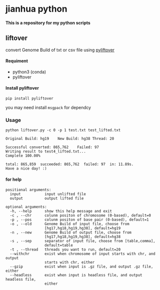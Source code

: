 # jianhua python
#### This is a repository for my python scripts
## liftover
convert Genome Build of txt or csv file using [pyliftover](https://pypi.org/project/pyliftover/)
#### Requiment
- python3 (conda)
- pyliftover
#### Install pyliftover
```
pip install pyliftover
```
you may need install `msgpack` for dependcy
### Usage
```
python liftover.py -c 0 -p 1 test.txt test_lifted.txt
```
```
Original Build: hg19	New Build: hg38	Thread: 20

Successful converted: 865,762    Failed: 97
Writing result to test4_lifted.txt...
Complete 100.00%

total: 865,859	succeeded: 865,762	failed: 97	in: 11.89s.
Have a nice day! :)
```
#### for help
```
positional arguments:
  input           input unlifted file
  output          output lifted file

optional arguments:
  -h, --help      show this help message and exit
  -c , --chr      colunm positon of chromosome (0-based), default=0
  -p , --pos      colunm positon of base pair (0-based), default=1
  -o , --old      Genome Build of input file, choose from
                  [hg17,hg18,hg19,hg38], default=hg19
  -n , --new      Genome Build of output file, choose from
                  [hg17,hg18,hg19,hg38], default=hg38
  -s , --sep      separator of input file, choose from [table,comma],
                  default=table
  -t , --thread   threads you want to run, default=20
  --withchr       exist when chromosome of input starts with chr, and output
                  starts with chr, either
  --gzip          exist when input is .gz file, and output .gz file, either
  --headless      exist when input is headless file, and output headless file,
                  either
```
